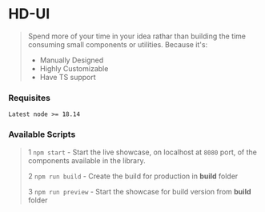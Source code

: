 # HD-UI
> Spend more of your time in your idea rathar than building the time consuming small components or utilities. Because it's: 
> - Manually Designed
> - Highly Customizable
> - Have TS support
### Requisites
```
Latest node >= 18.14
```

### Available Scripts
> 1 `npm start` - Start the live showcase, on localhost at `8080` port, of the components available in the library.
>
> 2 `npm run build` - Create the build for production in **build** folder
>
> 3 `npm run preview` - Start the showcase for build version from **build** folder
